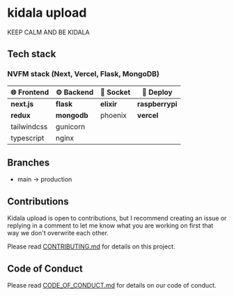 # kidala upload

KEEP CALM AND BE KIDALA

## Tech stack

### **NVFM** stack (Next, Vercel, Flask, MongoDB)

🌐 Frontend |  ⚙ Backend |  🚀 Socket     |  🚚 Deploy
----------- | ----------- | --------------- |-------------
**next.js** | **flask**   |  **elixir**     | **raspberrypi**
**redux**   | **mongodb** |   phoenix       | **vercel**
tailwindcss | gunicorn    |                 |
typescript  | nginx       |                 |

## Branches

-   main -> production

## Contributions

Kidala upload is open to contributions, but I recommend creating an issue or replying in a comment to let me know what you are working on first that way we don't overwrite each other.

Please read [CONTRIBUTING.md](https://github.com/RobzLegz/kidala-upload/blob/main/CONTRIBUTING.md) for details on this project.

## Code of Conduct

Please read [CODE_OF_CONDUCT.md](https://github.com/RobzLegz/kidala-upload/blob/main/CODE_OF_CONDUCT.md) for details on our code of conduct.

